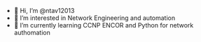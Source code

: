 - 👋 Hi, I’m @ntav12013
- 👀 I’m interested in Network Engineering and automation
- 🌱 I’m currently learning CCNP ENCOR and Python for network authomation
